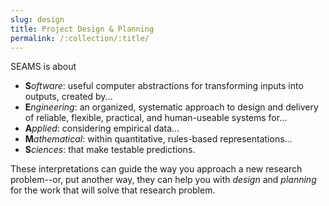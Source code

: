 ```yaml
---
slug: design
title: Project Design & Planning
permalink: /:collection/:title/
---
```

SEAMS is about

 - **S***oftware*: useful computer abstractions for transforming inputs into outputs, created by...
 - **E***ngineering*: an organized, systematic approach to design and delivery of reliable, flexible, practical, and human-useable systems for...
 - **A***pplied*: considering empirical data...
 - **M***athematical*: within quantitative, rules-based representations...
 - **S***ciences*: that make testable predictions.

These interpretations can guide the way you approach a new research problem--or, put another way, they can help you with *design* and *planning* for the work that will solve that research problem.

<!--
We select participants already know some basics relative to these topics.  You should already know how to "code" -- *e.g.* how to declare variables and functions, read and write files, and generally arrange that syntax in a way that does useful things -- which are the bricks and mortar of Software Engineering (or wires and resistors, whatever your preferred analogy assembles into products).  Similarly, you should already know a bit about research -- *i.e.*, gathering data, formulating and testing hypotheses 

* * *



## Research

For this workshop, how do we define research?

## The Lab Notebook

Scientists do not leave critical details to fallible memory: we record our observations, and our method to obtain them, in detail.  The reasons to do so might seem obvious, but are worth actively contemplating.  Science is not the pursuit of *my* truth or *your* truth or a *Western* truth or an *African* truth.  We are imperfect creatures in this pursuit, but our standard is *general, objective truth*, not subjective or socially constructed.  The simplest is that our work relies on trust, trust is built by openness, and openness means have an accessible record.

The goal of scientific practice is to expand the usefully understood.  If some phenomena was not previously understood, then it is unlikely to be extremely obvious.

 - *Accountability*:  
 - *Explanations*

## Experimental Apparatus

## References

[*Your Research Project: Designing and Planning Your Work* by Nicholas Walliman](https://www.nyu.edu/classes/bkg/methods/010072.pdf)

Some references on software testing:

 - [An introduction to software testing](http://agile.csc.ncsu.edu/SEMaterials/BlackBox.pdf)
 - [A general guide to testing in Python](http://docs.python-guide.org/en/latest/writing/tests/)
 - [A guide to `unittest` (PyUnit)](http://www.drdobbs.com/testing/unit-testing-with-python/240165163)
 - [...and another](http://pythontesting.net/framework/unittest/unittest-introduction/)
 - Some tricks with PyCharm:
   * [running and debugging](https://www.jetbrains.com/pycharm/help/running-and-debugging.html)
   * [python debugger](https://www.jetbrains.com/pycharm/help/python-debugger.html)
   * [pycharm debug console](https://www.jetbrains.com/pycharm/help/using-debug-console.html)
   * [stepping through program](https://www.jetbrains.com/pycharm/help/stepping-through-the-program.html)
 - [Some tricks with Rstudio](https://support.rstudio.com/hc/en-us/articles/205612627-Debugging-with-RStudio)
 - [using R package testthat](http://journal.r-project.org/archive/2011-1/RJournal_2011-1_Wickham.pdf)
 - [thoughts on input validation](http://www.ibm.com/developerworks/library/l-sp2/)
 - [Tests for randomness](http://citeseerx.ist.psu.edu/viewdoc/download?doi=10.1.1.156.7149&rep=rep1&type=pdf)
 - [Thinking a bit about what testing means.](http://www.nytimes.com/interactive/2015/07/03/upshot/a-quick-puzzle-to-test-your-problem-solving.html)

-->